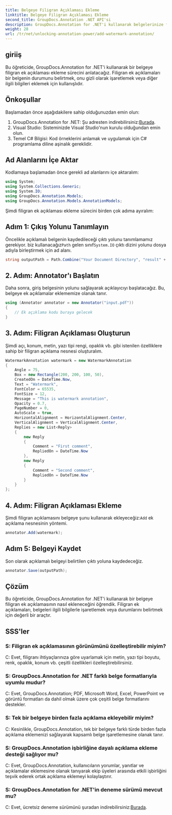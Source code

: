 ```yaml
---
title: Belgeye Filigran Açıklaması Ekleme
linktitle: Belgeye Filigran Açıklaması Ekleme
second_title: GroupDocs.Annotation .NET API'si
description: GroupDocs.Annotation for .NET'i kullanarak belgelerinize filigran açıklamalarını zahmetsizce nasıl ekleyeceğinizi öğrenin. Belge netliğini ve güvenliğini artırın.
weight: 28
url: /tr/net/unlocking-annotation-power/add-watermark-annotation/
---
```

## giriiş
Bu öğreticide, GroupDocs.Annotation for .NET'i kullanarak bir belgeye filigran ek açıklaması ekleme sürecini anlatacağız. Filigran ek açıklamaları bir belgenin durumunu belirtmek, onu gizli olarak işaretlemek veya diğer ilgili bilgileri eklemek için kullanışlıdır.

## Önkoşullar

Başlamadan önce aşağıdakilere sahip olduğunuzdan emin olun:

1.  GroupDocs.Annotation for .NET: Şu adresten indirebilirsiniz:[Burada](https://releases.groupdocs.com/annotation/net/).
2. Visual Studio: Sisteminizde Visual Studio'nun kurulu olduğundan emin olun.
3. Temel C# Bilgisi: Kod örneklerini anlamak ve uygulamak için C# programlama diline aşinalık gereklidir.

## Ad Alanlarını İçe Aktar

Kodlamaya başlamadan önce gerekli ad alanlarını içe aktaralım:

```csharp
using System;
using System.Collections.Generic;
using System.IO;
using GroupDocs.Annotation.Models;
using GroupDocs.Annotation.Models.AnnotationModels;
```

Şimdi filigran ek açıklaması ekleme sürecini birden çok adıma ayıralım:

## Adım 1: Çıkış Yolunu Tanımlayın

 Öncelikle açıklamalı belgenin kaydedileceği çıktı yolunu tanımlamamız gerekiyor. biz kullanacağız`Path` gelen sınıf`System.IO` çıktı dizini yolunu dosya adıyla birleştirmek için ad alanı.

```csharp
string outputPath = Path.Combine("Your Document Directory", "result" + Path.GetExtension("input.pdf"));
```

## 2. Adım: Annotator'ı Başlatın

Daha sonra, giriş belgesinin yolunu sağlayarak açıklayıcıyı başlatacağız. Bu, belgeye ek açıklamalar eklememize olanak tanır.

```csharp
using (Annotator annotator = new Annotator("input.pdf"))
{
    // Ek açıklama kodu buraya gelecek
}
```

## 3. Adım: Filigran Açıklaması Oluşturun

Şimdi açı, konum, metin, yazı tipi rengi, opaklık vb. gibi istenilen özelliklere sahip bir filigran açıklama nesnesi oluşturalım.

```csharp
WatermarkAnnotation watermark = new WatermarkAnnotation
{
    Angle = 75,
    Box = new Rectangle(200, 200, 100, 50),
    CreatedOn = DateTime.Now,
    Text = "Watermark",
    FontColor = 65535,
    FontSize = 12,
    Message = "This is watermark annotation",
    Opacity = 0.7,
    PageNumber = 0,
    AutoScale = true,
    HorizontalAlignment = HorizontalAlignment.Center,
    VerticalAlignment = VerticalAlignment.Center,
    Replies = new List<Reply>
    {
        new Reply
        {
            Comment = "First comment",
            RepliedOn = DateTime.Now
        },
        new Reply
        {
            Comment = "Second comment",
            RepliedOn = DateTime.Now
        }
    }
};
```

## 4. Adım: Filigran Açıklaması Ekleme

 Şimdi filigran açıklamasını belgeye şunu kullanarak ekleyeceğiz:`Add` ek açıklama nesnesinin yöntemi.

```csharp
annotator.Add(watermark);
```

## Adım 5: Belgeyi Kaydet

Son olarak açıklamalı belgeyi belirtilen çıktı yoluna kaydedeceğiz.

```csharp
annotator.Save(outputPath);
```

## Çözüm

Bu öğreticide, GroupDocs.Annotation for .NET'i kullanarak bir belgeye filigran ek açıklamasının nasıl ekleneceğini öğrendik. Filigran ek açıklamaları, belgeleri ilgili bilgilerle işaretlemek veya durumlarını belirtmek için değerli bir araçtır.

## SSS'ler

### S: Filigran ek açıklamasının görünümünü özelleştirebilir miyim?

C: Evet, filigranı ihtiyaçlarınıza göre uyarlamak için metin, yazı tipi boyutu, renk, opaklık, konum vb. çeşitli özellikleri özelleştirebilirsiniz.

### S: GroupDocs.Annotation for .NET farklı belge formatlarıyla uyumlu mudur?

C: Evet, GroupDocs.Annotation; PDF, Microsoft Word, Excel, PowerPoint ve görüntü formatları da dahil olmak üzere çok çeşitli belge formatlarını destekler.

### S: Tek bir belgeye birden fazla açıklama ekleyebilir miyim?

C: Kesinlikle, GroupDocs.Annotation, tek bir belgeye farklı türde birden fazla açıklama eklemenizi sağlayarak kapsamlı belge işaretlemesine olanak tanır.

### S: GroupDocs.Annotation işbirliğine dayalı açıklama ekleme desteği sağlıyor mu?

C: Evet, GroupDocs.Annotation, kullanıcıların yorumlar, yanıtlar ve açıklamalar eklemesine olanak tanıyarak ekip üyeleri arasında etkili işbirliğini teşvik ederek ortak açıklama eklemeyi kolaylaştırır.

### S: GroupDocs.Annotation for .NET'in deneme sürümü mevcut mu?

 C: Evet, ücretsiz deneme sürümünü şuradan indirebilirsiniz:[Burada](https://releases.groupdocs.com/).
